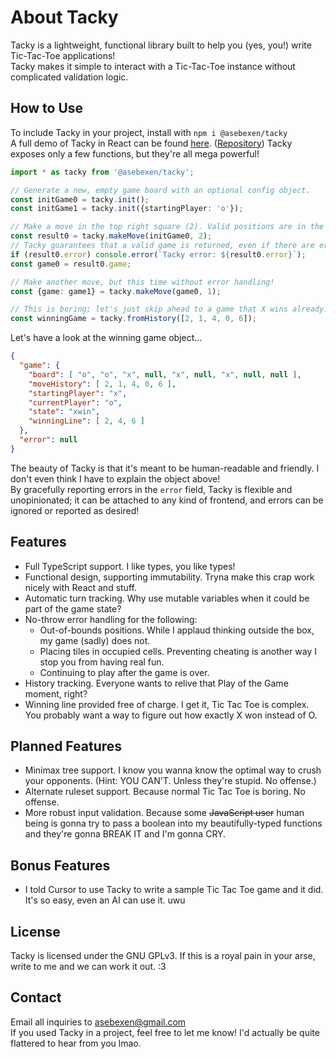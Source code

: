 # About Tacky
Tacky is a lightweight, functional library built to help you (yes, you!) write Tic-Tac-Toe applications!  
Tacky makes it simple to interact with a Tic-Tac-Toe instance without complicated validation logic.  
## How to Use
To include Tacky in your project, install with `npm i @asebexen/tacky`  
A full demo of Tacky in React can be found [here](https://spontaneous-sundae-ae1826.netlify.app/). ([Repository](https://github.com/asebexen/tacky-reacky))
Tacky exposes only a few functions, but they're all mega powerful!
```typescript
import * as tacky from '@asebexen/tacky';

// Generate a new, empty game board with an optional config object.
const initGame0 = tacky.init();
const initGame1 = tacky.init({startingPlayer: 'o'});

// Make a move in the top right square (2). Valid positions are in the range [0, 8].
const result0 = tacky.makeMove(initGame0, 2);
// Tacky guarantees that a valid game is returned, even if there are errors (in which case, the game will be unmodified). Errors are string enums, so they can be printed and understood.
if (result0.error) console.error(`Tacky error: ${result0.error}`);
const game0 = result0.game;

// Make another move, but this time without error handling!
const {game: game1} = tacky.makeMove(game0, 1);

// This is boring; let's just skip ahead to a game that X wins already.
const winningGame = tacky.fromHistory([2, 1, 4, 0, 6]);
```
Let's have a look at the winning game object...
```json
{
  "game": {
    "board": [ "o", "o", "x", null, "x", null, "x", null, null ],
    "moveHistory": [ 2, 1, 4, 0, 6 ],
    "startingPlayer": "x",
    "currentPlayer": "o",
    "state": "xwin",
    "winningLine": [ 2, 4, 6 ]
  },
  "error": null
}
```
The beauty of Tacky is that it's meant to be human-readable and friendly. I don't even think I have to explain the object above!  
By gracefully reporting errors in the `error` field, Tacky is flexible and unopinionated; it can be attached to any kind of frontend, and errors can be ignored or reported as desired!
## Features
- Full TypeScript support. I like types, you like types!
- Functional design, supporting immutability. Tryna make this crap work nicely with React and stuff.
- Automatic turn tracking. Why use mutable variables when it could be part of the game state?
- No-throw error handling for the following:
  - Out-of-bounds positions. While I applaud thinking outside the box, my game (sadly) does not.
  - Placing tiles in occupied cells. Preventing cheating is another way I stop you from having real fun.
  - Continuing to play after the game is over.
- History tracking. Everyone wants to relive that Play of the Game moment, right?
- Winning line provided free of charge. I get it, Tic Tac Toe is complex. You probably want a way to figure out how exactly X won instead of O.
## Planned Features
- Minimax tree support. I know you wanna know the optimal way to crush your opponents. (Hint: YOU CAN'T. Unless they're stupid. No offense.)
- Alternate ruleset support. Because normal Tic Tac Toe is boring. No offense.
- More robust input validation. Because some ~~JavaScript user~~ human being is gonna try to pass a boolean into my beautifully-typed functions and they're gonna BREAK IT and I'm gonna CRY.
## Bonus Features
- I told Cursor to use Tacky to write a sample Tic Tac Toe game and it did. It's so easy, even an AI can use it. uwu
## License
Tacky is licensed under the GNU GPLv3. If this is a royal pain in your arse, write to me and we can work it out. :3
## Contact
Email all inquiries to asebexen@gmail.com  
If you used Tacky in a project, feel free to let me know! I'd actually be quite flattered to hear from you lmao.